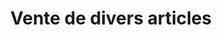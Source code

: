 ---
title: "Vente de divers articles"
url: /macenta/vente-de-divers-articles/
shop: Lebensmittel
---